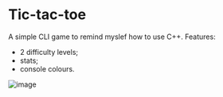 # Tic-tac-toe
A simple CLI game to remind myslef how to use C++.
Features:
 - 2 difficulty levels;
 - stats;
 - console colours.

![image](https://github.com/user-attachments/assets/1573863b-1b4b-4ab1-9b20-2b1ad8ba493c)
